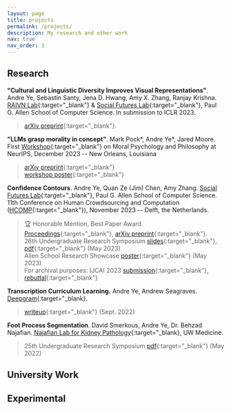 ```yaml
---
layout: page
title: projects
permalink: /projects/
description: My research and other work
nav: true
nav_order: 3
---
```


## Research

**"Cultural and Linguistic Diversity Improves Visual Representations"**.
Andre Ye, Sebastin Santy, Jena D. Hwang, Amy X. Zhang, Ranjay Krishna.
[RAIVN Lab](https://raivn.cs.washington.edu/){:target="_blank"} & [Social Futures Lab](https://social.cs.washington.edu/){:target="_blank"}, Paul G. Allen School of Computer Science.
In submission to ICLR 2023.
> [arXiv preprint](https://arxiv.org/abs/2310.14356){:target="_blank"}. <br>

**"LLMs grasp morality in concept"**.
Mark Pock*, Andre Ye*, Jared Moore.
First [Workshop](https://neurips.cc/virtual/2023/workshop/66528){:target="_blank"} on Moral Psychology and Philosophy at NeurIPS, December 2023 -- New Orleans, Louisiana
> [arXiv preprint](https://arxiv.org/abs/2310.14356){:target="_blank"} <br>
> [workshop poster](/assets/pdf/neurips-model-meaning-final.pdf){:target="_blank"} <br>

**Confidence Contours**.
Andre Ye, Quan Ze (Jim) Chen, Amy Zhang.
[Social Futures Lab](https://social.cs.washington.edu/){:target="_blank"}, Paul G. Allen School of Computer Science.
11th Conference on Human Crowdsourcing and Computation ([HCOMP](https://www.humancomputation.com/index.html){:target="_blank"}), November 2023 -- Delft, the Netherlands.
> 🏆 Honorable Mention, Best Paper Award <br>
> [Proceedings](https://ojs.aaai.org/index.php/HCOMP/article/view/27559){:target="_blank"}, [arXiv preprint](https://arxiv.org/abs/2308.07528){:target="_blank"}. <br>
> 26th Undergraduate Research Symposium [slides](https://docs.google.com/presentation/d/17qrow18og678_tatb9ZtHjlaAQlSHnHcFnQ_k4DXO9c/edit?usp=sharing){:target="_blank"}, [pdf](/assets/pdf/urp_confidence_contours.pdf){:target="_blank"} (May 2023) <br>
> Allen School Research Showcase [poster](/assets/pdf/confidence_contours_research_showcase.pdf){:target="_blank"} (May 2023) <br>
> For archival purposes: IJCAI 2023 [submission](/assets/pdf/ijcai_confidence_contours_submission.pdf){:target="_blank"}, [rebuttal](/assets/pdf/ijcai_confidence_contours_rebuttal.pdf){:target="_blank"} <br>


**Transcription Curriculum Learning.**
Andre Ye, Andrew Seagraves.
[Deepgram](https://deepgram.com/){:target="_blank}.
> [writeup](/assets/pdf/Curriculum_Learning_Deepgram_Final.pdf){:target="_blank"} (Sept. 2022)


**Foot Process Segmentation**.
David Smerkous, Andre Ye, Dr. Behzad Najafian.
[Najafian Lab for Kidney Pathology](https://dlmp.uw.edu/research-labs/najafian){:target="_blank}, UW Medicine.
> 25th Undergraduate Research Symposium [pdf](/assets/pdf/podocyte_seg.pdf){:target="_blank"} (May 2022) <br>


## University Work


## Experimental



